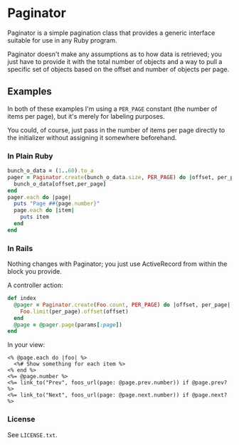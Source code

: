 Paginator
=========

Paginator is a simple pagination class that provides a generic interface suitable
for use in any Ruby program.

Paginator doesn't make any assumptions as to how data is retrieved; you just
have to provide it with the total number of objects and a way to pull a specific
set of objects based on the offset and number of objects per page.

Examples
--------

In both of these examples I'm using a `PER_PAGE` constant (the number of
items per page), but it's merely for labeling purposes.

You could, of course, just pass in the number of items per page
directly to the initializer without assigning it somewhere beforehand.

### In Plain Ruby

```ruby
bunch_o_data = (1..60).to_a
pager = Paginator.create(bunch_o_data.size, PER_PAGE) do |offset, per_page|
  bunch_o_data[offset,per_page]
end
pager.each do |page|
  puts "Page ##{page.number}"
  page.each do |item|
    puts item
  end
end
```

### In Rails

Nothing changes with Paginator; you just use ActiveRecord from within
the block you provide.

A controller action:

```ruby
def index
  @pager = Paginator.create(Foo.count, PER_PAGE) do |offset, per_page|
    Foo.limit(per_page).offset(offset)
  end
  @page = @pager.page(params[:page])
end
```

In your view:

```erb
<% @page.each do |foo| %>
  <%# Show something for each item %>
<% end %>
<%= @page.number %>
<%= link_to("Prev", foos_url(page: @page.prev.number)) if @page.prev? %>
<%= link_to("Next", foos_url(page: @page.next.number)) if @page.next? %>
```

### License

See `LICENSE.txt`.
